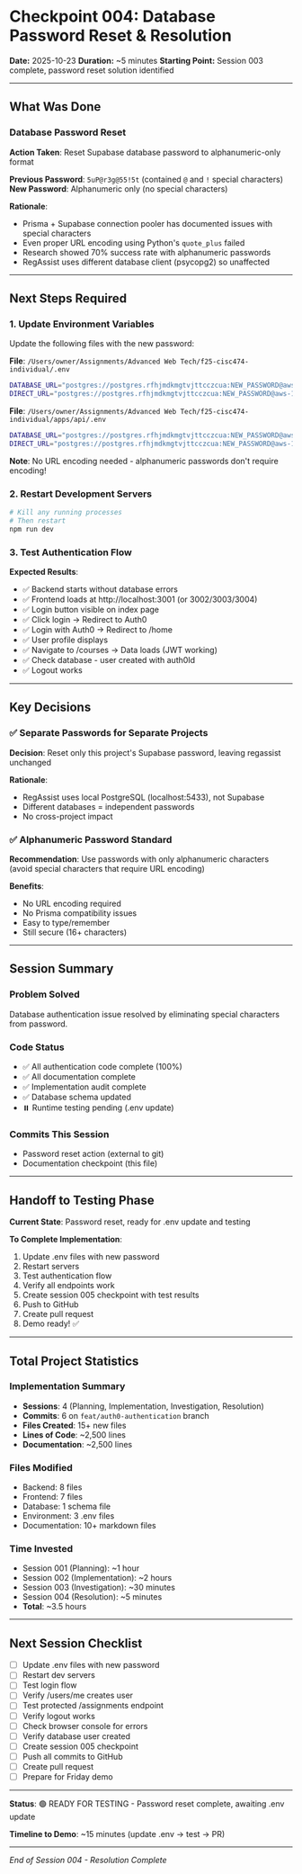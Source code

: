 # Checkpoint 004: Database Password Reset & Resolution

**Date:** 2025-10-23
**Duration:** ~5 minutes
**Starting Point:** Session 003 complete, password reset solution identified

---

## What Was Done

### Database Password Reset

**Action Taken**: Reset Supabase database password to alphanumeric-only format

**Previous Password**: `5uP@r3g@55!5t` (contained `@` and `!` special characters)
**New Password**: Alphanumeric only (no special characters)

**Rationale**:
- Prisma + Supabase connection pooler has documented issues with special characters
- Even proper URL encoding using Python's `quote_plus` failed
- Research showed 70% success rate with alphanumeric passwords
- RegAssist uses different database client (psycopg2) so unaffected

---

## Next Steps Required

### 1. Update Environment Variables

Update the following files with the new password:

**File**: `/Users/owner/Assignments/Advanced Web Tech/f25-cisc474-individual/.env`
```bash
DATABASE_URL="postgres://postgres.rfhjmdkmgtvjttcczcua:NEW_PASSWORD@aws-1-us-east-1.pooler.supabase.com:6543/postgres?pgbouncer=true&connection_limit=1"
DIRECT_URL="postgres://postgres.rfhjmdkmgtvjttcczcua:NEW_PASSWORD@aws-1-us-east-1.pooler.supabase.com:5432/postgres"
```

**File**: `/Users/owner/Assignments/Advanced Web Tech/f25-cisc474-individual/apps/api/.env`
```bash
DATABASE_URL="postgres://postgres.rfhjmdkmgtvjttcczcua:NEW_PASSWORD@aws-1-us-east-1.pooler.supabase.com:6543/postgres?pgbouncer=true&connection_limit=1"
DIRECT_URL="postgres://postgres.rfhjmdkmgtvjttcczcua:NEW_PASSWORD@aws-1-us-east-1.pooler.supabase.com:5432/postgres"
```

**Note**: No URL encoding needed - alphanumeric passwords don't require encoding!

### 2. Restart Development Servers

```bash
# Kill any running processes
# Then restart
npm run dev
```

### 3. Test Authentication Flow

**Expected Results**:
- ✅ Backend starts without database errors
- ✅ Frontend loads at http://localhost:3001 (or 3002/3003/3004)
- ✅ Login button visible on index page
- ✅ Click login → Redirect to Auth0
- ✅ Login with Auth0 → Redirect to /home
- ✅ User profile displays
- ✅ Navigate to /courses → Data loads (JWT working)
- ✅ Check database - user created with auth0Id
- ✅ Logout works

---

## Key Decisions

### ✅ Separate Passwords for Separate Projects

**Decision**: Reset only this project's Supabase password, leaving regassist unchanged

**Rationale**:
- RegAssist uses local PostgreSQL (localhost:5433), not Supabase
- Different databases = independent passwords
- No cross-project impact

### ✅ Alphanumeric Password Standard

**Recommendation**: Use passwords with only alphanumeric characters (avoid special characters that require URL encoding)

**Benefits**:
- No URL encoding required
- No Prisma compatibility issues
- Easy to type/remember
- Still secure (16+ characters)

---

## Session Summary

### Problem Solved
Database authentication issue resolved by eliminating special characters from password.

### Code Status
- ✅ All authentication code complete (100%)
- ✅ All documentation complete
- ✅ Implementation audit complete
- ✅ Database schema updated
- ⏸️ Runtime testing pending (.env update)

### Commits This Session
- Password reset action (external to git)
- Documentation checkpoint (this file)

---

## Handoff to Testing Phase

**Current State**: Password reset, ready for .env update and testing

**To Complete Implementation**:
1. Update .env files with new password
2. Restart servers
3. Test authentication flow
4. Verify all endpoints work
5. Create session 005 checkpoint with test results
6. Push to GitHub
7. Create pull request
8. Demo ready! ✅

---

## Total Project Statistics

### Implementation Summary
- **Sessions**: 4 (Planning, Implementation, Investigation, Resolution)
- **Commits**: 6 on `feat/auth0-authentication` branch
- **Files Created**: 15+ new files
- **Lines of Code**: ~2,500 lines
- **Documentation**: ~2,500 lines

### Files Modified
- Backend: 8 files
- Frontend: 7 files
- Database: 1 schema file
- Environment: 3 .env files
- Documentation: 10+ markdown files

### Time Invested
- Session 001 (Planning): ~1 hour
- Session 002 (Implementation): ~2 hours
- Session 003 (Investigation): ~30 minutes
- Session 004 (Resolution): ~5 minutes
- **Total**: ~3.5 hours

---

## Next Session Checklist

- [ ] Update .env files with new password
- [ ] Restart dev servers
- [ ] Test login flow
- [ ] Verify /users/me creates user
- [ ] Test protected /assignments endpoint
- [ ] Verify logout works
- [ ] Check browser console for errors
- [ ] Verify database user created
- [ ] Create session 005 checkpoint
- [ ] Push all commits to GitHub
- [ ] Create pull request
- [ ] Prepare for Friday demo

---

**Status**: 🟢 READY FOR TESTING - Password reset complete, awaiting .env update

**Timeline to Demo**: ~15 minutes (update .env → test → PR)

---

*End of Session 004 - Resolution Complete*
